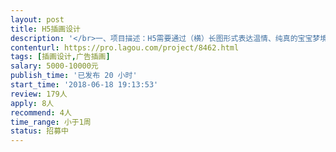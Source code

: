 ```yaml
---                
layout: post       
title: H5插画设计           
description: '</br>一、项目描述：H5需要通过（横）长图形式表达温情、纯真的宝宝梦境世界，天马行空的、可爱的、科幻的等等共有6条线，每条线对应一个故事一个梦境世界。每个故事线的长图可切分为3张标准图左右，其次每个故事对应一个TAG图。</br></br>二、手绘风格：以温情、温馨、有爱为基础，同时兼具多种类型风格</br></br>三、人员要求：有相关手绘经验，有手绘作品；能驾驭多种手绘类型；有良好的沟通能力和契约精神</br>'     
contenturl: https://pro.lagou.com/project/8462.html      
tags: [插画设计,广告插画]            
salary: 5000-10000元          
publish_time: '已发布 20 小时'         
start_time: '2018-06-18 19:13:53'           
review: 179人                   
apply: 8人                   
recommend: 4人                   
time_range: 小于1周              
status: 招募中                  
---                 
```

